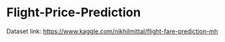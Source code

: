 # Flight-Price-Prediction
Dataset link: https://www.kaggle.com/nikhilmittal/flight-fare-prediction-mh
